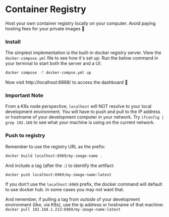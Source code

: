 # Container Registry
Host your own container registry locally on your computer. Avoid paying hosting fees for your private images 💸

### Install
The simplest implementation is the built-in docker registry server. View the `docker-compose.yml` file to see how it's set up. Run the below command in your terminal to start both the server and a UI:
```sh
docker compose -f docker-compse.yml up
```

Now visit http://localhost:6868/ to access the dashboard 🎉

### Important Note
From a K8s node perspective, `localhost` will NOT resolve to your local development environment. You will have to push and pull to the IP address or hostname of your development computer in your network. Try `ifconfig | grep 192.168` to see what your machine is using on the current network.

### Push to registry
Remember to use the registry URL as the prefix:
```sh
docker build localhost:6969/my-image-name .
```

And include a tag (after the `:`) to identify the artifact:
```sh
docker push localhost:6969/my-image-name:latest
```

If you don't use the `localhost:6969` prefix, the docker command will default to use docker hub. In some cases you may not want that.

And remember, if pulling a tag from *outside* of your development environment (like, via K8s), use the ip address or hostname of that machine: `docker pull 192.168.1.213:6969/my-image-name:latest`
